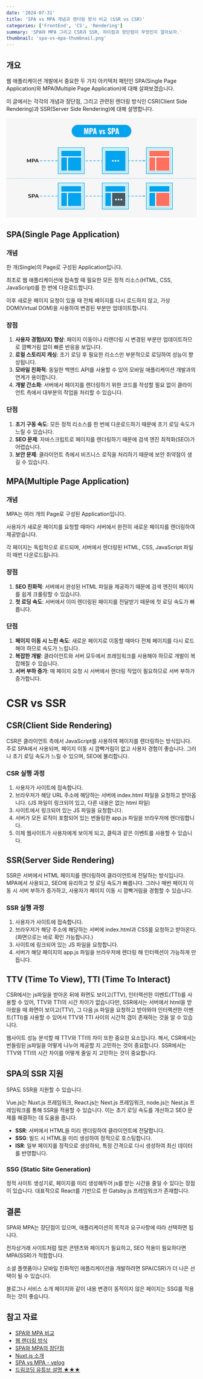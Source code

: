```yaml
---
date: '2024-07-31'
title: 'SPA vs MPA 개념과 렌더링 방식 비교 (SSR vs CSR)'
categories: ['FrontEnd', 'CS', 'Rendering']
summary: 'SPA와 MPA 그리고 CSR과 SSR, 차이점과 장단점이 무엇인지 알아보자.'
thumbnail: 'spa-vs-mpa-thumbnail.png'
---
```


## 개요

웹 애플리케이션 개발에서 중요한 두 가지 아키텍처 패턴인 SPA(Single Page Application)와 MPA(Multiple Page Application)에 대해 살펴보겠습니다.

이 글에서는 각각의 개념과 장단점, 그리고 관련된 렌더링 방식인 CSR(Client Side Rendering)과 SSR(Server Side Rendering)에 대해 설명합니다.

![spa-vs-mpa](spa-vs-mpa.png)

## SPA(Single Page Application)

### 개념

한 개(Single)의 Page로 구성된 Application입니다.

최초로 웹 애플리케이션에 접속할 때 필요한 모든 정적 리소스(HTML, CSS, JavaScript)를 한 번에 다운로드합니다.

이후 새로운 페이지 요청이 있을 때 전체 페이지를 다시 로드하지 않고, 가상 DOM(Virtual DOM)을 사용하여 변경된 부분만 업데이트합니다.

### 장점

1. **사용자 경험(UX) 향상**: 페이지 이동이나 리렌더링 시 변경된 부분만 업데이트하므로 깜빡거림 없이 빠른 반응을 보입니다.
2. **로컬 스토리지 캐싱**: 초기 로딩 후 필요한 리소스만 부분적으로 로딩하여 성능이 향상됩니다.
3. **모바일 친화적**: 동일한 백엔드 API를 사용할 수 있어 모바일 애플리케이션 개발과의 연계가 용이합니다.
4. **개발 간소화**: 서버에서 페이지를 렌더링하기 위한 코드를 작성할 필요 없이 클라이언트 측에서 대부분의 작업을 처리할 수 있습니다.

### 단점

1. **초기 구동 속도**: 모든 정적 리소스를 한 번에 다운로드하기 때문에 초기 로딩 속도가 느릴 수 있습니다.
2. **SEO 문제**: 자바스크립트로 페이지를 렌더링하기 때문에 검색 엔진 최적화(SEO)가 어렵습니다.
3. **보안 문제**: 클라이언트 측에서 비즈니스 로직을 처리하기 때문에 보안 취약점이 생길 수 있습니다.

## MPA(Multiple Page Application)

### 개념

MPA는 여러 개의 Page로 구성된 Application입니다.

사용자가 새로운 페이지를 요청할 때마다 서버에서 완전히 새로운 페이지를 렌더링하여 제공받습니다.

각 페이지는 독립적으로 로드되며, 서버에서 렌더링된 HTML, CSS, JavaScript 파일이 매번 다운로드됩니다.

### 장점

1. **SEO 친화적**: 서버에서 완성된 HTML 파일을 제공하기 때문에 검색 엔진이 페이지를 쉽게 크롤링할 수 있습니다.
2. **첫 로딩 속도**: 서버에서 이미 렌더링된 페이지를 전달받기 때문에 첫 로딩 속도가 빠릅니다.

### 단점

1. **페이지 이동 시 느린 속도**: 새로운 페이지로 이동할 때마다 전체 페이지를 다시 로드해야 하므로 속도가 느립니다.
2. **복잡한 개발**: 클라이언트와 서버 모두에서 프레임워크를 사용해야 하므로 개발이 복잡해질 수 있습니다.
3. **서버 부하 증가**: 매 페이지 요청 시 서버에서 렌더링 작업이 필요하므로 서버 부하가 증가합니다.

# CSR vs SSR

## CSR(Client Side Rendering)

CSR은 클라이언트 측에서 JavaScript를 사용하여 페이지를 렌더링하는 방식입니다. 주로 SPA에서 사용되며, 페이지 이동 시 깜빡거림이 없고 사용자 경험이 좋습니다. 그러나 초기 로딩 속도가 느릴 수 있으며, SEO에 불리합니다.

### CSR 실행 과정

1. 사용자가 사이트에 접속합니다.
2. 브라우저가 해당 URL 주소에 해당하는 서버에 index.html 파일을 요청하고 받아옵니다. (JS 파일이 링크되어 있고, 다른 내용은 없는 html 파일)
3. 사이트에서 링크되어 있는 JS 파일을 요청합니다.
4. 서버가 모든 로직이 포함되어 있는 번들링한 app.js 파일을 브라우저에 렌더링합니다.
5. 이제 웹사이트가 사용자에게 보이게 되고, 클릭과 같은 이벤트를 사용할 수 있습니다.

## SSR(Server Side Rendering)

SSR은 서버에서 HTML 페이지를 렌더링하여 클라이언트에 전달하는 방식입니다. MPA에서 사용되고, SEO에 유리하고 첫 로딩 속도가 빠릅니다. 그러나 매번 페이지 이동 시 서버 부하가 증가하고, 사용자가 페이지 이동 시 깜빡거림을 경험할 수 있습니다.

### SSR 실행 과정

1. 사용자가 사이트에 접속합니다.
2. 브라우저가 해당 주소에 해당하는 서버에 index.html과 CSS를 요청하고 받아온다. (화면으로는 바로 확인 가능합니다.)
3. 사이트에 링크되어 있는 JS 파일을 요청합니다.
4. 서버가 해당 페이지의 app.js 파일을 브라우저에 렌더링 해 인터렉션이 가능하게 만듭니다.

## TTV (Time To View), TTI (Time To Interact)

CSR에서는 js파일을 받아온 뒤에 화면도 보이고(TTV), 인터렉션한 이벤트(TTI)를 사용할 수 있어, TTV와 TTI의 시간 차이가 없습니다만, SSR에서는 서버에서 html을 받아왔을 때 화면이 보이고(TTV), 그 다음 js 파일을 요청하고 받아와야 인터렉션한 이벤트(TTI)를 사용할 수 있어서 TTV와 TTI 사이의 시간적 갭이 존재하는 것을 알 수 있습니다.

웹사이트 성능 분석할 때 TTV와 TTI의 차이 또한 중요한 요소입니다.
해서, CSR에서는 번들링된 js파일을 어떻게 나누어 제공할 지 고민하는 것이 중요합니다.
SSR에서는 TTV와 TTI의 시간 차이를 어떻게 줄일 지 고민하는 것이 중요합니다.

## SPA의 SSR 지원

SPA도 SSR을 지원할 수 있습니다.

Vue.js는 Nuxt.js 프레임워크, React.js는 Next.js 프레임워크, node.js는 Nest.js 프레임워크를 통해 SSR을 적용할 수 있습니다. 이는 초기 로딩 속도를 개선하고 SEO 문제를 해결하는 데 도움을 줍니다.

- **SSR**: 서버에서 HTML을 미리 렌더링하여 클라이언트에 전달합니다.
- **SSG**: 빌드 시 HTML을 미리 생성하여 정적으로 호스팅합니다.
- **ISR**: 일부 페이지를 정적으로 생성하되, 특정 간격으로 다시 생성하여 최신 데이터를 반영합니다.

### SSG (Static Site Generation)

정적 사이트 생성기로, 페이지를 미리 생성해두어 js를 받는 시간을 줄일 수 있다는 장점이 있습니다.
대표적으로 React를 기반으로 한 Gatsby.js 프레임워크가 존재합니다.

## 결론

SPA와 MPA는 장단점이 있으며, 애플리케이션의 목적과 요구사항에 따라 선택하면 됩니다.

전자상거래 사이트처럼 많은 콘텐츠와 페이지가 필요하고, SEO 적용이 필요하다면 MPA(SSR)가 적합합니다.

소셜 플랫폼이나 모바일 친화적인 애플리케이션을 개발하려면 SPA(CSR)가 더 나은 선택이 될 수 있습니다.

블로그나 서비스 소개 페이지와 같이 내용 변경이 동적이지 않은 페이지는 SSG를 적용하는 것이 좋습니다.

## 참고 자료

- [SPA와 MPA 비교](https://poiemaweb.com/js-spa)
- [웹 렌더링 방식](https://web.dev/rendering-on-the-web/)
- [SPA와 MPA의 장단점](https://medium.com/@NeotericEU/single-page-application-vs-multiple-page-application-2591588efe58)
- [Nuxt.js 소개](https://hanamon.kr/nuxt-js-%eb%9e%80/)
- [SPA vs MPA - velog](https://velog.io/@yejine2/SPASingle-Page-Application-VS-MPA)
- [드림코딩 유튜브 설명 ★★★](https://youtu.be/iZ9csAfU5Os?si=NOe3G8_5eLzKtEIr)
